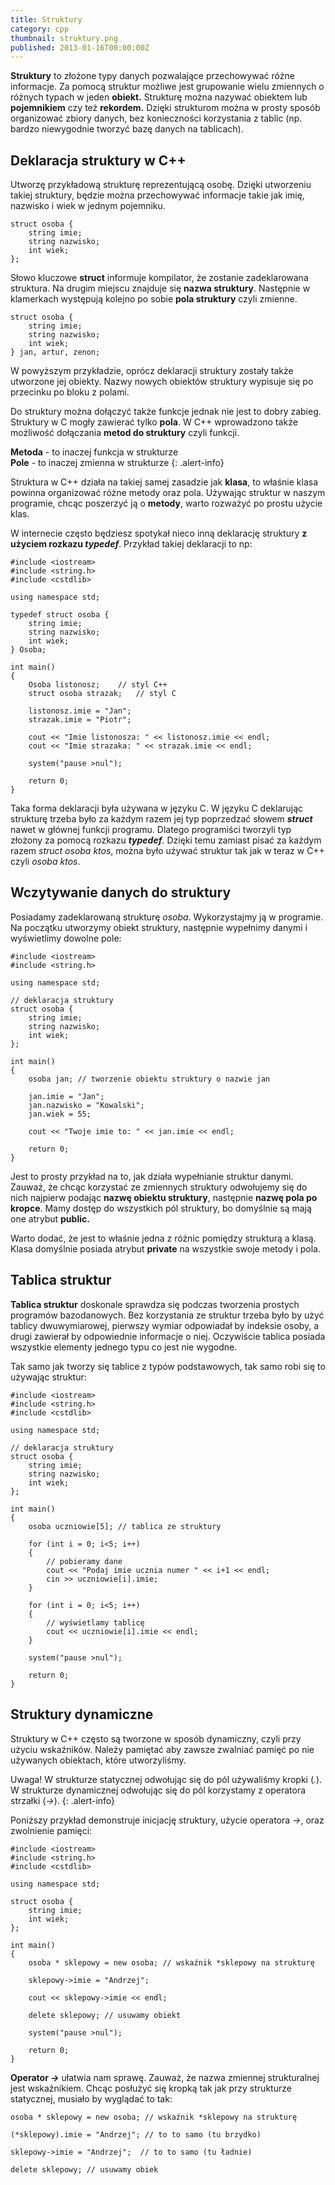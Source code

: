 ```yaml
---
title: Struktury
category: cpp
thumbnail: struktury.png
published: 2013-01-16T00:00:00Z
---
```

**Struktury** to złożone typy danych pozwalające przechowywać różne informacje. Za pomocą struktur możliwe jest grupowanie wielu zmiennych o różnych typach w jeden **obiekt.** Strukturę można nazywać obiektem lub **pojemnikiem** czy też **rekordem.** Dzięki strukturom można w prosty sposób organizować zbiory danych, bez konieczności korzystania z tablic (np. bardzo niewygodnie tworzyć bazę danych na tablicach).

<!--more-->

## Deklaracja struktury w C++

Utworzę przykładową strukturę reprezentującą osobę. Dzięki utworzeniu takiej struktury, będzie można przechowywać informacje takie jak imię, nazwisko i wiek w jednym pojemniku.

	struct osoba {
	    string imie;
	    string nazwisko;
	    int wiek;
	};

Słowo kluczowe **struct** informuje kompilator, że zostanie zadeklarowana struktura. Na drugim miejscu znajduje się **nazwa struktury**. Następnie w klamerkach występują kolejno po sobie **pola struktury** czyli zmienne.

	struct osoba {
	    string imie;
	    string nazwisko;
	    int wiek;
	} jan, artur, zenon;

W powyższym przykładzie, oprócz deklaracji struktury zostały także utworzone jej obiekty. Nazwy nowych obiektów struktury wypisuje się po przecinku po bloku z polami.

Do struktury można dołączyć także funkcje jednak nie jest to dobry zabieg. Struktury w C mogły zawierać tylko **pola**. W C++ wprowadzono także możliwość dołączania **metod do struktury** czyli funkcji.

**Metoda** - to inaczej funkcja w strukturze<br />**Pole** - to inaczej zmienna w strukturze
{: .alert-info} 

Struktura w C++ działa na takiej samej zasadzie jak **klasa**, to właśnie klasa powinna organizować różne metody oraz pola. Używając struktur w naszym programie, chcąc poszerzyć ją o **metody**, warto rozważyć po prostu użycie klas.

W internecie często będziesz spotykał nieco inną deklarację struktury **z użyciem rozkazu _typedef_**. Przykład takiej deklaracji to np:

	#include <iostream>
	#include <string.h>
	#include <cstdlib>
	
	using namespace std;
	
	typedef struct osoba {
	    string imie;
	    string nazwisko;
	    int wiek;
	} Osoba;
	
	int main()
	{
	    Osoba listonosz;    // styl C++
	    struct osoba strazak;   // styl C
	    
	    listonosz.imie = "Jan";
	    strazak.imie = "Piotr";
	    
	    cout << "Imie listonosza: " << listonosz.imie << endl;
	    cout << "Imie strazaka: " << strazak.imie << endl;
	    
	    system("pause >nul");
	    
	    return 0;
	}

Taka forma deklaracji była używana w języku C. W języku C deklarując strukturę trzeba było za każdym razem jej typ poprzedzać słowem _**struct**_ nawet w głównej funkcji programu. Dlatego programiści tworzyli typ złożony za pomocą rozkazu _**typedef**_. Dzięki temu zamiast pisać za każdym razem _struct osoba ktos_, można było używać struktur tak jak w teraz w C++ czyli _osoba ktos_.

## Wczytywanie danych do struktury

Posiadamy zadeklarowaną strukturę _osoba_. Wykorzystajmy ją w programie. Na początku utworzymy obiekt struktury, następnie wypełnimy danymi i wyświetlimy dowolne pole:

	#include <iostream>
	#include <string.h>
	
	using namespace std;
	
	// deklaracja struktury
	struct osoba {
	    string imie;
	    string nazwisko;
	    int wiek;
	};
	
	int main()
	{
	    osoba jan; // tworzenie obiektu struktury o nazwie jan
	    
	    jan.imie = "Jan";
	    jan.nazwisko = "Kowalski";
	    jan.wiek = 55;
	    
	    cout << "Twoje imie to: " << jan.imie << endl;
	    
	    return 0;
	}

Jest to prosty przykład na to, jak działa wypełnianie struktur danymi. Zauważ, że chcąc korzystać ze zmiennych struktury odwołujemy się do nich najpierw podając **nazwę obiektu struktury**, następnie **nazwę pola po kropce**. Mamy dostęp do wszystkich pól struktury, bo domyślnie są mają one atrybut **public.** 

Warto dodać, że jest to właśnie jedna z różnic pomiędzy strukturą a klasą. Klasa domyślnie posiada atrybut **private** na wszystkie swoje metody i pola.

## Tablica struktur

**Tablica struktur** doskonale sprawdza się podczas tworzenia prostych programów bazodanowych. Bez korzystania ze struktur trzeba było by użyć tablicy dwuwymiarowej, pierwszy wymiar odpowiadał by indeksie osoby, a drugi zawierał by odpowiednie informacje o niej. Oczywiście tablica posiada wszystkie elementy jednego typu co jest nie wygodne.

Tak samo jak tworzy się tablice z typów podstawowych, tak samo robi się to używając struktur:

	#include <iostream>
	#include <string.h>
	#include <cstdlib>

	using namespace std;

	// deklaracja struktury
	struct osoba {
	    string imie;
	    string nazwisko;
	    int wiek;
	};

	int main()
	{
	    osoba uczniowie[5]; // tablica ze struktury
	    
	    for (int i = 0; i<5; i++)
	    {
	        // pobieramy dane
	        cout << "Podaj imie ucznia numer " << i+1 << endl;
	        cin >> uczniowie[i].imie;
	    }
	    
	    for (int i = 0; i<5; i++)
	    {
	        // wyświetlamy tablicę
	        cout << uczniowie[i].imie << endl;
	    }
	    
	    system("pause >nul");
	    
	    return 0;
	}

## Struktury dynamiczne

Struktury w C++ często są tworzone w sposób dynamiczny, czyli przy użyciu wskaźników. Należy pamiętać aby zawsze zwalniać pamięć po nie używanych obiektach, które utworzyliśmy.

Uwaga! W strukturze statycznej odwołując się do pól używaliśmy kropki (*.*). W strukturze dynamicznej odwołując się do pól korzystamy z operatora strzałki (*->*).
{: .alert-info} 

Poniższy przykład demonstruje inicjację struktury, użycie operatora *->*, oraz zwolnienie pamięci:

	#include <iostream>
	#include <string.h>
	#include <cstdlib>

	using namespace std;

	struct osoba {
	    string imie;
	    int wiek;
	};

	int main()
	{
	    osoba * sklepowy = new osoba; // wskaźnik *sklepowy na strukturę
	    
	    sklepowy->imie = "Andrzej"; 
	    
	    cout << sklepowy->imie << endl;
	    
	    delete sklepowy; // usuwamy obiekt
	    
	    system("pause >nul");
	    
	    return 0;
	}

**Operator _->_** ułatwia nam sprawę. Zauważ, że nazwa zmiennej strukturalnej jest wskaźnikiem. Chcąc posłużyć się kropką tak jak przy strukturze statycznej, musiało by wyglądać to tak:

	osoba * sklepowy = new osoba; // wskaźnik *sklepowy na strukturę
	
	(*sklepowy).imie = "Andrzej"; // to to samo (tu brzydko)
	
	sklepowy->imie = "Andrzej";  // to to samo (tu ładnie)
	
	delete sklepowy; // usuwamy obiek